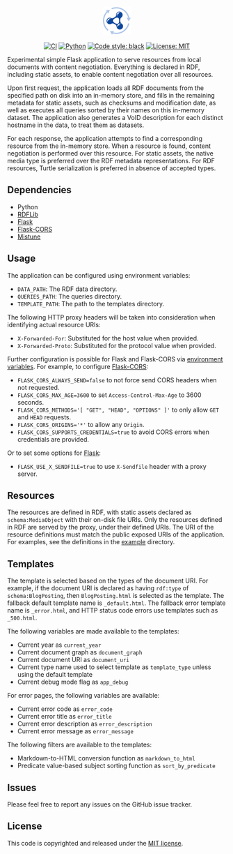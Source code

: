 <p align="center">
  <img alt="logo" src="./.github/assets/logo.svg" width="64">
</p>

<p align="center">
  <a href="https://github.com/surilindur/rdfdp/actions/workflows/ci.yml"><img alt="CI" src=https://github.com/surilindur/rdfdp/actions/workflows/ci.yml/badge.svg?branch=main"></a>
  <a href="https://www.python.org/"><img alt="Python" src="https://img.shields.io/badge/%3C%2F%3E-Python-%233776ab.svg"></a>
  <a href="https://github.com/psf/black"><img alt="Code style: black" src="https://img.shields.io/badge/Code%20Style-black-000000.svg"></a>
  <a href="https://opensource.org/licenses/MIT"><img alt="License: MIT" src="https://img.shields.io/badge/License-MIT-%23750014.svg"></a>
</p>

Experimental simple Flask application to serve resources from local documents with content negotiation.
Everything is declared in RDF, including static assets, to enable content negotiation over all resources.

Upon first request, the application loads all RDF documents from the specified path on disk into an in-memory store,
and fills in the remaining metadata for static assets, such as checksums and modification date,
as well as executes all queries sorted by their names on this in-memory dataset.
The application also generates a VoID description for each distinct hostname in the data, to treat them as datasets.

For each response, the application attempts to find a corresponding resource from the in-memory store.
When a resource is found, content negotiation is performed over this resource.
For static assets, the native media type is preferred over the RDF metadata representations.
For RDF resources, Turtle serialization is preferred in absence of accepted types.

## Dependencies

* Python
* [RDFLib](https://github.com/RDFLib/rdflib)
* [Flask](https://github.com/pallets/flask)
* [Flask-CORS](https://github.com/corydolphin/flask-cors)
* [Mistune](https://github.com/lepture/mistune)

## Usage

The application can be configured using environment variables:

* `DATA_PATH`: The RDF data directory.
* `QUERIES_PATH`: The queries directory.
* `TEMPLATE_PATH`: The path to the templates directory.

The following HTTP proxy headers will be taken into consideration when identifying actual resource URIs:

* `X-Forwarded-For`: Substituted for the host value when provided.
* `X-Forwarded-Proto`: Substituted for the protocol value when provided.

Further configuration is possible for Flask and Flask-CORS via [environment variables](https://flask.palletsprojects.com/en/stable/api/#flask.Config.from_prefixed_env).
For example, to configure [Flask-CORS](https://flask-cors.readthedocs.io/en/latest/configuration.html):

* `FLASK_CORS_ALWAYS_SEND=false` to not force send CORS headers when not requested.
* `FLASK_CORS_MAX_AGE=3600` to set `Access-Control-Max-Age` to 3600 seconds.
* `FLASK_CORS_METHODS='[ "GET", "HEAD", "OPTIONS" ]'` to only allow `GET` and `HEAD` requests.
* `FLASK_CORS_ORIGINS='*'` to allow any `Origin`.
* `FLASK_CORS_SUPPORTS_CREDENTIALS=true` to avoid CORS errors when credentials are provided.

Or to set some options for [Flask](https://flask.palletsprojects.com/en/stable/config/):

* `FLASK_USE_X_SENDFILE=true` to use `X-Sendfile` header with a proxy server.

## Resources

The resources are defined in RDF, with static assets declared as `schema:MediaObject` with their on-disk file URIs.
Only the resources defined in RDF are served by the proxy, under their defined URIs.
The URI of the resource definitions must match the public exposed URIs of the application.
For examples, see the definitions in the [example](./example/) directory.

## Templates

The template is selected based on the types of the document URI.
For example, if the document URI is declared as having `rdf:type` of `schema:BlogPosting`, then `BlogPosting.html` is selected as the template.
The fallback default template name is `_default.html`.
The fallback error template name is `_error.html`, and HTTP status code errors use templates such as `_500.html`.

The following variables are made available to the templates:

* Current year as `current_year`
* Current document graph as `document_graph`
* Current document URI as `document_uri`
* Current type name used to select template as `template_type` unless using the default template
* Current debug mode flag as `app_debug`

For error pages, the following variables are available:

* Current error code as `error_code`
* Current error title as `error_title`
* Current error description as `error_description`
* Current error message as `error_message`

The following filters are available to the templates:

* Markdown-to-HTML conversion function as `markdown_to_html`
* Predicate value-based subject sorting function as `sort_by_predicate`

## Issues

Please feel free to report any issues on the GitHub issue tracker.

## License

This code is copyrighted and released under the [MIT license](http://opensource.org/licenses/MIT).
